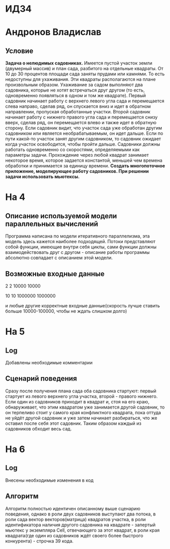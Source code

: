 # ИДЗ4
# Андронов Владислав
## Условие
**Задача о нелюдимых садовниках.** Имеется пустой участок земли (двумерный массив) и план сада, разбитого на отдельные квадраты. От 10 до 30 процентов площади сада заняты
прудами или камнями. То есть недоступны для ухаживания. Эти квадраты располагаются на плане произвольным образом. Ухаживание за садом выполняют два садовника, которые не
хотят встречаться друг другом (то есть, одновременно появляться в одном и том же квадрате). Первый садовник начинает работу с верхнего левого угла сада и перемещается
слева направо, сделав ряд, он спускается вниз и идет в обратном направлении, пропуская обработанные участки. Второй садовник начинает работу с нижнего правого угла сада
и перемещается снизу вверх, сделав ряд, он перемещается влево и также идет в обратную сторону. Если садовник видит, что участок сада уже обработан другим садовником или 
является необрабатываемым, он идет дальше. Если по пути какой-то участок занят другим садовником, то садовник ожидает когда участок освободится, чтобы пройти дальше.
Садовники должны работать одновременно со скоростями, определяемыми как параметры задачи. Прохождение через любой квадрат занимает некоторое время, которое задается
константой, меньшей чем времена обработки и принимается за единицу времени. **Создать многопоточное приложение, моделирующее работу садовников. При решении задачи
использовать мьютексы.**

# На 4
## Описание используемой модели параллельных вычислений
Программа написана по модели итеративного параллелизма, эта модель здесь кажется наиболее подходящей. Потоки представляют собой функции, имеющие внутри себя циклы, сами функции должны взаимодействовать друг с другом - описание работы программы абсолютно совпадает с описанием этой модели.
## Возможные входные данные
2 2 10000 10000

10 10 1000000 1000000

и любые другие корректные входные данные(скорость лучше ставить больше 10000-100000, чтобы не ждать слишком долго)

# На 5
## Log
Добавлены необходимые комментарии
## Сценарий поведения
Cразу после получения плана сада оба садовника стартуют: первый стартует из левого верхнего угла участка, второй - правого нижнего. Если один из садовников приходит в квадрат и, стоя на его краю, обнаруживает, что этим квадратом уже занимается другой садовник, то он терпеливо стоит у самого края конфликтного квадрата, пока оттуда не уйдёт другой садовник и уже затем начинает разбираться, что же оставил после себя этот садовник. Таким образом каждый из садовников обходит весь сад.

# На 6
## Log
Внесены необходимые изменения в код
## Алгоритм
Алгоритм полностью идентичен описанному выше сценарию поведения, однако в роли двух садовников выступают два потока, в роли сада вектор векторов(матрица) квадратов участка, в роли идентификатора наличия другого садовника на квадрате - запертый мьютекс у экземпляра Cell, отвечающего за этот квадрат, в роли края квадрата(где один из садовников ждёт своего более быстрого конкурента) - строчка 39 кода.
